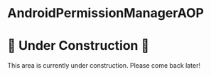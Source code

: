 # AndroidPermissionManagerAOP

# 🚧 Under Construction 🚧

This area is currently under construction. Please come back later!
